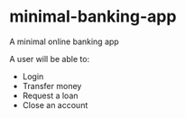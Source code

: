 # minimal-banking-app
A minimal online banking app <br />

A user will be able to:
- Login
- Transfer money
- Request a loan
- Close an account
 <br />
 
 

